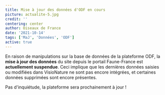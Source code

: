 ```yaml
---
title: Mise à jour des données d'ODF en cours
picture: actualite-5.jpg
credit: ''
centering: center
author: Oiseaux de France
date: '2021-10-14'
tags: ['MaJ', 'Données', 'ODF']
active: true
---
```


En raison de manipulations sur la base de données de la plateforme ODF, la **mise à jour des données** du site depuis le portail Faune-France est **actuellement suspendue**. Ceci implique que les dernières données saisies ou modifiées dans VisioNature ne sont pas encore intégrées, et certaines données supprimées sont encore présentes.

Pas d'inquiétude, la plateforme sera prochainement à jour !
